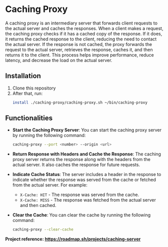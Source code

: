 # Caching Proxy

A caching proxy is an intermediary server that forwards client requests to the actual server and caches the responses. When a client makes a request, the caching proxy checks if it has a cached copy of the response. If it does, it returns the cached response to the client, reducing the need to contact the actual server. If the response is not cached, the proxy forwards the request to the actual server, retrieves the response, caches it, and then returns it to the client. This process helps improve performance, reduce latency, and decrease the load on the actual server.

## Installation

1. Clone this repository
2. After that, run:
    ```sh
    install ./caching-proxy/caching-proxy.sh ~/bin/caching-proxy
    ```

## Functionalities

- **Start the Caching Proxy Server**: You can start the caching proxy server by running the following command:
    ```sh
    caching-proxy --port <number> --origin <url>
    ```

- **Return Response with Headers and Cache the Response**: The caching proxy server returns the response along with the headers from the actual server. It also caches the response for future requests.

- **Indicate Cache Status**: The server includes a header in the response to indicate whether the response was served from the cache or fetched from the actual server. For example:
    - `X-Cache: HIT` - The response was served from the cache.
    - `X-Cache: MISS` - The response was fetched from the actual server and then cached.

- **Clear the Cache**: You can clear the cache by running the following command:
    ```sh
    caching-proxy --clear-cache
    ```

**Project reference: https://roadmap.sh/projects/caching-server**

